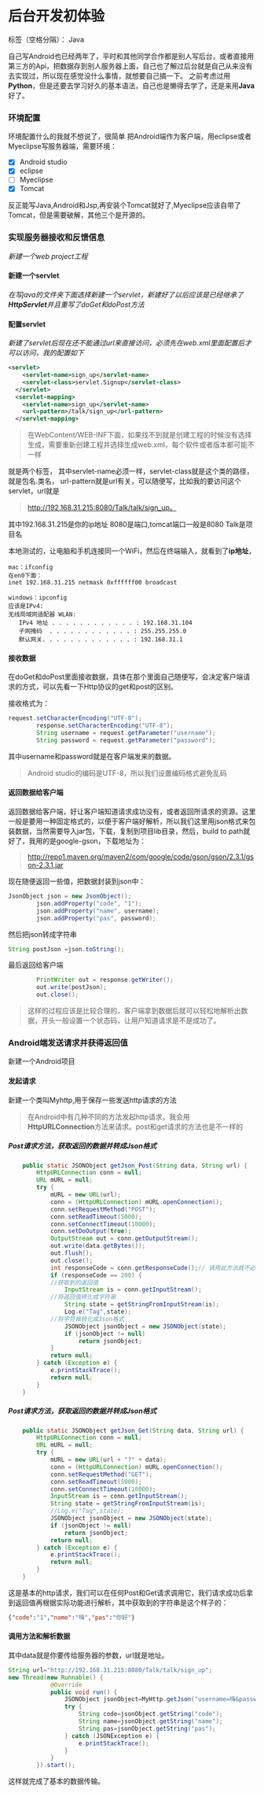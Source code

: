 ﻿# 后台开发初体验

标签（空格分隔）： Java

自己写Android也已经两年了，平时和其他同学合作都是别人写后台，或者直接用第三方的Api，把数据存到别人服务器上面，自己也了解过后台就是自己从来没有去实现过，所以现在感觉没什么事情，就想要自己搞一下。
之前考虑过用**Python**，但是还要去学习好久的基本语法，自己也是懒得去学了，还是来用**Java**好了。

### 环境配置
环境配置什么的我就不想说了，很简单
把Android端作为客户端，用eclipse或者Myeclipse写服务器端，需要环境：

- [x] Android studio
- [x] eclipse
- [ ] Myeclipse
- [x] Tomcat

反正能写Java,Android和Jsp,再安装个Tomcat就好了,Myeclipse应该自带了Tomcat，但是需要破解，其他三个是开源的。

### 实现服务器接收和反馈信息

*新建一个web project工程*

#### 新建一个servlet
*在写java的文件夹下面选择新建一个servlet，新建好了以后应该是已经继承了**HttpServlet**并且重写了doGet和doPost方法*

#### 配置servlet
*新建了servlet后现在还不能通过url来直接访问，必须先在web.xml里面配置后才可以访问，我的配置如下*
```xml
<servlet>
    <servlet-name>sign_up</servlet-name>
    <servlet-class>servlet.Signup</servlet-class>
  </servlet>
  <servlet-mapping>
    <servlet-name>sign_up</servlet-name>
    <url-pattern>/talk/sign_up</url-pattern>
  </servlet-mapping>
```
> 在WebContent/WEB-INF下面，如果找不到就是创建工程的时候没有选择生成，需要重新创建工程并选择生成web.xml，每个软件或者版本都可能不一样

就是两个标签，
其中servlet-name必须一样，servlet-class就是这个类的路径，就是包名.类名，
url-pattern就是url有关，可以随便写，比如我的要访问这个servlet，url就是
>http://192.168.31.215:8080/Talk/talk/sign_up。

其中192.168.31.215是你的ip地址
8080是端口,tomcat端口一般是8080
Talk是项目名

本地测试的，让电脑和手机连接同一个WiFi，然后在终端输入，就看到了**ip地址**，
```
mac：ifconfig
在en0下面：
inet 192.168.31.215 netmask 0xffffff00 broadcast 
```
```
windows：ipconfig
应该是IPv4:
无线局域网适配器 WLAN:
   IPv4 地址 . . . . . . . . . . . . : 192.168.31.104
   子网掩码  . . . . . . . . . . . . : 255.255.255.0
   默认网关. . . . . . . . . . . . . : 192.168.31.1

```

#### 接收数据
在doGet和doPost里面接收数据，具体在那个里面自己随便写，会决定客户端请求的方式，可以先看一下Http协议的get和post的区别。

接收格式为：
```java
request.setCharacterEncoding("UTF-8");
		response.setCharacterEncoding("UTF-8");
		String username = request.getParameter("username");
		String password = request.getParameter("password");
```
其中username和password就是在客户端发来的数据。
>Android studio的编码是UTF-8，所以我们设置编码格式避免乱码

#### 返回数据给客户端
返回数据给客户端，好让客户端知道请求成功没有，或者返回所请求的资源。这里一般是要用一种固定格式的，以便于客户端好解析，所以我们这里用json格式来包装数据，当然需要导入jar包，下载，复制到项目lib目录，然后，build to path就好了，我用的是google-gson，下载地址为：
> http://repo1.maven.org/maven2/com/google/code/gson/gson/2.3.1/gson-2.3.1.jar

现在随便返回一些值，把数据封装到json中：
```java
JsonObject json = new JsonObject();
		json.addProperty("code", "1");
		json.addProperty("name", username);
		json.addProperty("pas", password);

```
然后把json转成字符串
```java
String postJson =json.toString();
```

最后返回给客户端
```java
		PrintWriter out = response.getWriter();
		out.write(postJson);
		out.close();
```
> 这样的过程应该是比较合理的，客户端拿到数据后就可以轻松地解析出数据，开头一般设置一个状态码，让用户知道请求是不是成功了。



### Android端发送请求并获得返回值
新建一个Android项目

#### 发起请求
新建一个类叫Myhttp,用于保存一些发送http请求的方法
>在Android中有几种不同的方法发起http请求，我会用**HttpURLConnection**方法来请求。post和get请求的方法也是不一样的

##### Post请求方法，获取返回的数据并转成Json格式
```java
    public static JSONObject getJson_Post(String data, String url) {
        HttpURLConnection conn = null;
        URL mURL = null;
        try {
            mURL = new URL(url);
            conn = (HttpURLConnection) mURL.openConnection();
            conn.setRequestMethod("POST");
            conn.setReadTimeout(5000);
            conn.setConnectTimeout(10000);
            conn.setDoOutput(true);
            OutputStream out = conn.getOutputStream();
            out.write(data.getBytes());
            out.flush();
            out.close();
            int responseCode = conn.getResponseCode();// 调用此方法就不必再使用conn.connect()方
            if (responseCode == 200) {
            //获取到的返回值
                InputStream is = conn.getInputStream();
            //将返回值转化成字符串
                String state = getStringFromInputStream(is);
                Log.e("Tag",state);
            //将字符串转化成Json格式
                JSONObject jsonObject = new JSONObject(state);
                if (jsonObject != null)
                    return jsonObject;
            }
            return null;
        } catch (Exception e) {
            e.printStackTrace();
            return null;
        }
    }
```

##### Post请求方法，获取返回的数据并转成Json格式
```java
    public static JSONObject getJson_Get(String data, String url) {
        HttpURLConnection conn = null;
        URL mURL = null;
        try {
            mURL = new URL(url + "?" + data);
            conn = (HttpURLConnection) mURL.openConnection();
            conn.setRequestMethod("GET");
            conn.setReadTimeout(5000);
            conn.setConnectTimeout(10000);
            InputStream is = conn.getInputStream();
            String state = getStringFromInputStream(is);
            //Log.e("Tag",state);
            JSONObject jsonObject = new JSONObject(state);
            if (jsonObject != null)
                return jsonObject;
            return null;
        } catch (Exception e) {
            e.printStackTrace();
            return null;
        }
    }
```

这是基本的http请求，我们可以在任何Post和Get请求调用它，我们请求成功后拿到返回值再根据实际功能进行解析，其中获取到的字符串是这个样子的：
```json
{"code":"1","name":"嗨","pas":"你好"}
```

#### 调用方法和解析数据
其中data就是你要传给服务器的参数，url就是地址。
```java
String url="http://192.168.31.215:8080/Talk/talk/sign_up";
new Thread(new Runnable() {
            @Override
            public void run() {
                JSONObject jsonObject=MyHttp.getJson("username=嗨&password=你好",url);
                try {
                    String code=jsonObject.getString("code");
                    String name=jsonObject.getString("name");
                    String pas=jsonObject.getString("pas");
                } catch (JSONException e) {
                    e.printStackTrace();
                }
            }
        }).start();
```
这样就完成了基本的数据传输。
